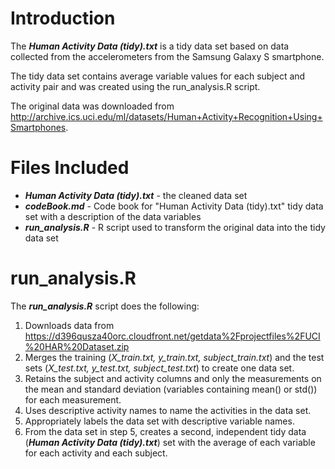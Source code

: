 # Introduction
The **_Human Activity Data (tidy).txt_** is a tidy data set based on data collected from the accelerometers from the Samsung Galaxy S smartphone.  

The tidy data set contains average variable values for each subject and activity pair and was created using the run_analysis.R 
script.

The original data was downloaded from http://archive.ics.uci.edu/ml/datasets/Human+Activity+Recognition+Using+Smartphones.  


# Files Included
* **_Human Activity Data (tidy).txt_** - the cleaned data set  
* **_codeBook.md_** - Code book for "Human Activity Data (tidy).txt" tidy data set with a description of the data variables  
* **_run_analysis.R_** - R script used to transform the original data into the tidy data set 

# run_analysis.R   
The **_run_analysis.R_** script does the following:
1.  Downloads data from https://d396qusza40orc.cloudfront.net/getdata%2Fprojectfiles%2FUCI%20HAR%20Dataset.zip  
2.  Merges the training (*X_train.txt, y_train.txt, subject_train.txt*) and the test sets (*X_test.txt, y_test.txt, subject_test.txt*) to create one data set.  
3.  Retains the subject and activity columns and only the measurements on the mean and standard deviation (variables containing mean() or std()) for each measurement.  
4.  Uses descriptive activity names to name the activities in the data set. 
5.  Appropriately labels the data set with descriptive variable names.  
6.  From the data set in step 5, creates a second, independent tidy data (**_Human Activity Data (tidy).txt_**) set with the average of each variable for each activity and each subject.
